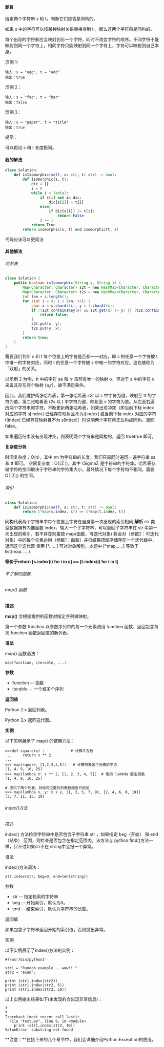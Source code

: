 #### 题目

给定两个字符串 s 和 t，判断它们是否是同构的。

如果 s 中的字符可以按某种映射关系替换得到 t ，那么这两个字符串是同构的。

每个出现的字符都应当映射到另一个字符，同时不改变字符的顺序。不同字符不能映射到同一个字符上，相同字符只能映射到同一个字符上，字符可以映射到自己本身。

示例 1:

```
输入：s = "egg", t = "add"
输出：true
```


示例 2：

```
输入：s = "foo", t = "bar"
输出：false
```


示例 3：

```
输入：s = "paper", t = "title"
输出：true
```


提示：

可以假设 s 和 t 长度相同。

#### 我的解法

```python
class Solution:
    def isIsomorphic(self, s: str, t: str) -> bool:
        def isomorphic(s, t):
            dic = {}
            i = 0
            while i < len(s):
                if s[i] not in dic:
                    dic[s[i]] = t[i]
                else:
                    if dic[s[i]] != t[i]:
                        return False
                i += 1
            return True
        return isomorphic(s, t) and isomorphic(t, s)
```

代码应该可以更简洁

#### 其他解法

###### 哈希表

```java
class Solution {
    public boolean isIsomorphic(String s, String t) {
        Map<Character, Character> s2t = new HashMap<Character, Character>();
        Map<Character, Character> t2s = new HashMap<Character, Character>();
        int len = s.length();
        for (int i = 0; i < len; ++i) {
            char x = s.charAt(i), y = t.charAt(i);
            if ((s2t.containsKey(x) && s2t.get(x) != y) || (t2s.containsKey(y) && t2s.get(y) != x)) {
                return false;
            }
            s2t.put(x, y);
            t2s.put(y, x);
        }
        return true;
    }
}
```

需要我们判断 s 和 t 每个位置上的字符是否都一一对应，即 s 的任意一个字符被 t 中唯一的字符对应，同时 t 的任意一个字符被 s 中唯一的字符对应。这也被称为「双射」的关系。

以示例 2 为例，tt 中的字符 aa 和 rr 虽然有唯一的映射 o，但对于 s 中的字符 o 来说其存在两个映射 \{a,r\}，故不满足条件。

因此，我们维护两张哈希表，第一张哈希表 $\textit{s2t}$ 以 s 中字符为键，映射至 tt 的字符为值，第二张哈希表 $\textit{t2s}$ 以 t 中字符为键，映射至 s 的字符为值。从左至右遍历两个字符串的字符，不断更新两张哈希表，如果出现冲突（即当前下标 index 对应的字符 s[index] 已经存在映射且不为t[index] 或当前下标 index 对应的字符 t[index] 已经存在映射且不为 s[index]）时说明两个字符串无法构成同构，返回false。

如果遍历结束没有出现冲突，则表明两个字符串是同构的，返回 truetrue 即可。

**复杂度分析**

时间复杂度：O(n)，其中 nn 为字符串的长度。我们只需同时遍历一遍字符串 ss 和 tt 即可。
空间复杂度：O(∣Σ∣)，其中 \SigmaΣ 是字符串的字符集。哈希表存储字符的空间取决于字符串的字符集大小，最坏情况下每个字符均不相同，需要 O(∣Σ∣) 的空间。

###### 索引

```python
class Solution:
    def isIsomorphic(self, s: str, t: str) -> bool:
        return [*map(s.index, s)] == [*map(t.index, t)]
```

同构代表两个字符串中每个位置上字符在自身第一次出现的索引相同
**解析**
str 类型数据拥有内置函数 index，输入一个子字符串，可以返回子字符串在 str 中第一次出现的索引，若不存在则报错
map(函数，可迭代对象) 将会对（参数2：可迭代对象）中的每个元素运用（参数1：函数）并将结果按顺序储存在一个迭代器中，返回这个迭代器
使用 [\*……] 可对对象解包，本题中 [*map……] 等效于 list(map……)

**等价于return [s.index(i) for i in s] == [t.index(i) for i in t]**

###### 不了解的函数

###### map() 函数

**描述**

**map()** 会根据提供的函数对指定序列做映射。

第一个参数 function 以参数序列中的每一个元素调用 function 函数，返回包含每次 function 函数返回值的新列表。

**语法**

map() 函数语法：

```
map(function, iterable, ...)
```

**参数**

- function -- 函数
- iterable -- 一个或多个序列

**返回值**

Python 2.x 返回列表。

Python 3.x 返回迭代器。

**实例**

以下实例展示了 map() 的使用方法：

```
>>>def square(x) :            # 计算平方数
...     return x ** 2 
...  
>>> map(square, [1,2,3,4,5])   # 计算列表各个元素的平方 
[1, 4, 9, 16, 25] 
>>> map(lambda x: x ** 2, [1, 2, 3, 4, 5])  # 使用 lambda 匿名函数 
[1, 4, 9, 16, 25]  

# 提供了两个列表，对相同位置的列表数据进行相加 
>>> map(lambda x, y: x + y, [1, 3, 5, 7, 9], [2, 4, 6, 8, 10]) 
[3, 7, 11, 15, 19]
```

###### index()方法

描述

index() 方法检测字符串中是否包含子字符串 str ，如果指定 beg（开始） 和 end（结束） 范围，则检查是否包含在指定范围内，该方法与 python find()方法一样，只不过如果str不在 string中会报一个异常。

语法

index()方法语法：

```
str.index(str, beg=0, end=len(string))
```

参数

- str -- 指定检索的字符串
- beg -- 开始索引，默认为0。
- end -- 结束索引，默认为字符串的长度。

返回值

如果包含子字符串返回开始的索引值，否则抛出异常。

实例

以下实例展示了index()方法的实例：

```
#!/usr/bin/python3

str1 = "Runoob example....wow!!!"
str2 = "exam";

print (str1.index(str2))
print (str1.index(str2, 5))
print (str1.index(str2, 10))
```

以上实例输出结果如下(未发现的会出现异常信息)：

```
7
7
Traceback (most recent call last):
  File "test.py", line 8, in <module>
    print (str1.index(str2, 10))
ValueError: substring not found
```

**注意：**在接下来的几个章节中，我们会详细介绍Python Exception的使用。